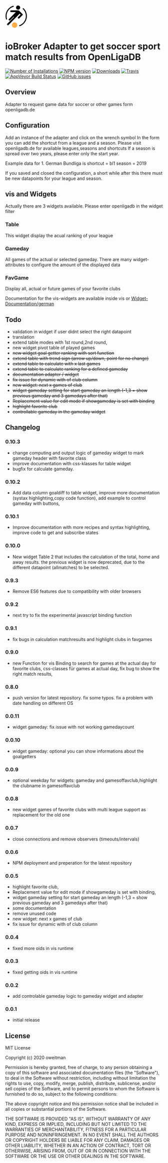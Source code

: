 ![Logo](admin/openligadb_b.png)

# ioBroker Adapter to get soccer sport match results from OpenLigaDB

[![Number of Installations](http://iobroker.live/badges/openligadb-installed.svg)](https://github.com/oweitman/ioBroker.openligadb)
[![NPM version](http://img.shields.io/npm/v/iobroker.openligadb.svg)](https://www.npmjs.com/package/iobroker.openligadb)
[![Downloads](https://img.shields.io/npm/dm/iobroker.openligadb.svg)](https://www.npmjs.com/package/iobroker.openligadb)
[![Travis](https://img.shields.io/travis/oweitman/ioBroker.openligadb.svg)](https://travis-ci.org/oweitman/ioBroker.openligadb/)
[![AppVeyor Build Status](https://img.shields.io/appveyor/ci/oweitman/iobroker-openligadb.svg)](https://ci.appveyor.com/project/oweitman/iobroker-openligadb)
[![GitHub issues](https://img.shields.io/github/issues/oweitman/ioBroker.openligadb.svg)](https://github.com/oweitman/ioBroker.openligadb/issues)


## Overview
Adapter to request game data for soccer or other games form openligadb.de


## Configuration
Add an instance of the adapter and click on the wrench symbol
In the form you can add the shortcut from a league and a season.
Please visit openligadb.de for available leagues,seasons and shortcuts
If a season is spread over two years, please enter only the start year.

Example data for 1. German Bundliga is
shortcut = bl1     season = 2019

If you saved and closed the configuration, a short while after this there must be new datapoints for your league and season.

## vis and Widgets 
Actually there are 3 widgets available. Please enter openligadb in the widget filter

### Table 
This widget display the acual ranking of your league

### Gameday 
All games of the actual or selected gameday. There are many widget-attributes to configure the amount of the displayed data

### FavGame
Display all, actual or future games of your favorite clubs

Documentation for the vis-widgets are available inside vis or [Widget-Documentation/german](https://htmlpreview.github.io/?https://github.com/oweitman/ioBroker.openligadb/blob/master/widgets/openligadb/doc.html)

## Todo

* validation in widget if user didnt select the right datapoint
* translation
* extend table modes with 1st round,2nd round,
* new widget pivot table of played games
* ~~new widget goal getter ranking with sort function~~
* ~~extend table with trend sign (arrow up/down, point for no change)~~
* ~~extend table to calculate with x last games~~
* ~~extend table to calculate ranking for a defined gameday~~ 
* ~~documentation adapter / widget~~
* ~~fix issue for dynamic with of club column~~
* ~~new widget: next x games of club~~
* ~~widget gameday setting for start gameday an length (-1,3 = show previous gameday and 3 gamedays after that)~~
* ~~Replacement value for edit mode if showgameday is set with binding~~
* ~~highlight favorite club~~
* ~~controllable gameday in the gameday widget~~

## Changelog
### 0.10.3
* change computing and output logic of gameday widget to mark gameday header with favorite class
* improve documentation with css-klasses for  table widget
* bugfix for calculate gameday.
### 0.10.2
* Add data column goaldiff to table widget, improve more documentation (systax highlighting,copy code function), add example to control gameday with buttons,
### 0.10.1
* Improve documentation with more recipes and syntax highlighting, improve code to get and subscribe states
### 0.10.0
* New widget Table 2 that  includes the calculation of the total, home and away results. the previous widget is now deprecated, due to the different datapoint (allmatches) to be selected.
### 0.9.3
* Remove ES6 features due to compatibility with older browsers 
### 0.9.2
* next try to fix the experimental javascript binding function 
### 0.9.1
* fix bugs in calculation matchresults and highlight clubs in favgames 
### 0.9.0
* new Function for vis Binding to search for games at the actual day for favorite clubs, css-classes für games at actual day, fix bug to show the right match results, 
### 0.8.0
* push version for latest repository. fix some typos. fix a problem with date handling on different OS
### 0.0.11
* widget gameday: fix issue with not working gamedaycount
### 0.0.10
* widget gameday: optional you can show informations about the goalgetters
### 0.0.9
* optional weekday for widgets: gameday and gamesoffavclub,highlight the clubname in gamesoffavclub
### 0.0.8
* new widget games of favorite clubs with multi league support as replacement for the old one
### 0.0.7
* close connections and remove observers (timeouts/intervals)
### 0.0.6
* NPM deployment and preperation for the latest repository
### 0.0.5
* highlight favorite club, 
* Replacement value for edit mode if showgameday is set with binding, 
* widget gameday setting for start gameday an length (-1,3 = show previous gameday and 3 gamedays after that) 
* some documentation 
* remove unused code
* new widget: next x games of club
* fix issue for dynamic with of club column
### 0.0.4
* fixed more oids in vis runtime
### 0.0.3
* fixed getting oids in vis runtime
### 0.0.2
* add controlable gameday logic to gameday widget and adapter
### 0.0.1
* initial release







## License
MIT License

Copyright (c) 2020 oweitman

Permission is hereby granted, free of charge, to any person obtaining a copy
of this software and associated documentation files (the "Software"), to deal
in the Software without restriction, including without limitation the rights
to use, copy, modify, merge, publish, distribute, sublicense, and/or sell
copies of the Software, and to permit persons to whom the Software is
furnished to do so, subject to the following conditions:

The above copyright notice and this permission notice shall be included in all
copies or substantial portions of the Software.

THE SOFTWARE IS PROVIDED "AS IS", WITHOUT WARRANTY OF ANY KIND, EXPRESS OR
IMPLIED, INCLUDING BUT NOT LIMITED TO THE WARRANTIES OF MERCHANTABILITY,
FITNESS FOR A PARTICULAR PURPOSE AND NONINFRINGEMENT. IN NO EVENT SHALL THE
AUTHORS OR COPYRIGHT HOLDERS BE LIABLE FOR ANY CLAIM, DAMAGES OR OTHER
LIABILITY, WHETHER IN AN ACTION OF CONTRACT, TORT OR OTHERWISE, ARISING FROM,
OUT OF OR IN CONNECTION WITH THE SOFTWARE OR THE USE OR OTHER DEALINGS IN THE
SOFTWARE.
